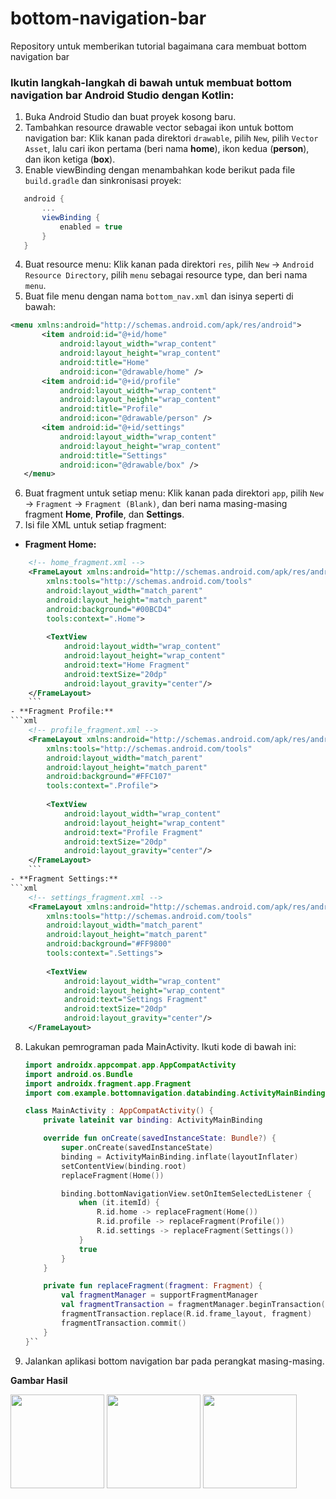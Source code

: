 # bottom-navigation-bar
Repository untuk memberikan tutorial bagaimana cara membuat bottom navigation bar
### Ikutin langkah-langkah di bawah untuk membuat bottom navigation bar Android Studio dengan Kotlin:

1. Buka Android Studio dan buat proyek kosong baru.
2. Tambahkan resource drawable vector sebagai ikon untuk bottom navigation bar: Klik kanan pada direktori `drawable`, pilih `New`, pilih `Vector Asset`, lalu cari ikon pertama (beri nama **home**), ikon kedua (**person**), dan ikon ketiga (**box**).
3. Enable viewBinding dengan menambahkan kode berikut pada file `build.gradle` dan sinkronisasi proyek:

 ```gradle
    android {
        ...
        viewBinding {
            enabled = true
        }
    }
 ``` 
4. Buat resource menu: Klik kanan pada direktori `res`, pilih `New` -> `Android Resource Directory`, pilih `menu` sebagai resource type, dan beri nama `menu`.
5. Buat file menu dengan nama `bottom_nav.xml` dan isinya seperti di bawah:

 ```xml
 <menu xmlns:android="http://schemas.android.com/apk/res/android">
        <item android:id="@+id/home"
            android:layout_width="wrap_content"
            android:layout_height="wrap_content"
            android:title="Home"
            android:icon="@drawable/home" />
        <item android:id="@+id/profile"
            android:layout_width="wrap_content"
            android:layout_height="wrap_content"
            android:title="Profile"
            android:icon="@drawable/person" />
        <item android:id="@+id/settings"
            android:layout_width="wrap_content"
            android:layout_height="wrap_content"
            android:title="Settings"
            android:icon="@drawable/box" />
    </menu>
  ``` 
6. Buat fragment untuk setiap menu: Klik kanan pada direktori `app`, pilih `New` -> `Fragment` -> `Fragment (Blank)`, dan beri nama masing-masing fragment **Home**, **Profile**, dan **Settings**.
7. Isi file XML untuk setiap fragment:

 - **Fragment Home:**
 ```xml
     <!-- home_fragment.xml -->
     <FrameLayout xmlns:android="http://schemas.android.com/apk/res/android"
         xmlns:tools="http://schemas.android.com/tools"
         android:layout_width="match_parent"
         android:layout_height="match_parent"
         android:background="#00BCD4"
         tools:context=".Home">
     
         <TextView
             android:layout_width="wrap_content"
             android:layout_height="wrap_content"
             android:text="Home Fragment"
             android:textSize="20dp"
             android:layout_gravity="center"/>
     </FrameLayout>
     ``` 
 - **Fragment Profile:**
 ```xml
     <!-- profile_fragment.xml -->
     <FrameLayout xmlns:android="http://schemas.android.com/apk/res/android"
         xmlns:tools="http://schemas.android.com/tools"
         android:layout_width="match_parent"
         android:layout_height="match_parent"
         android:background="#FFC107"
         tools:context=".Profile">
     
         <TextView
             android:layout_width="wrap_content"
             android:layout_height="wrap_content"
             android:text="Profile Fragment"
             android:textSize="20dp"
             android:layout_gravity="center"/>
     </FrameLayout>
     ``` 
 - **Fragment Settings:**
 ```xml
     <!-- settings_fragment.xml -->
     <FrameLayout xmlns:android="http://schemas.android.com/apk/res/android"
         xmlns:tools="http://schemas.android.com/tools"
         android:layout_width="match_parent"
         android:layout_height="match_parent"
         android:background="#FF9800"
         tools:context=".Settings">
     
         <TextView
             android:layout_width="wrap_content"
             android:layout_height="wrap_content"
             android:text="Settings Fragment"
             android:textSize="20dp"
             android:layout_gravity="center"/>
     </FrameLayout>
  ``` 
8. Lakukan pemrograman pada MainActivity. Ikuti kode di bawah ini:

   ```kotlin
   import androidx.appcompat.app.AppCompatActivity
   import android.os.Bundle
   import androidx.fragment.app.Fragment
   import com.example.bottomnavigation.databinding.ActivityMainBinding
   
   class MainActivity : AppCompatActivity() {
       private lateinit var binding: ActivityMainBinding
   
       override fun onCreate(savedInstanceState: Bundle?) {
           super.onCreate(savedInstanceState)
           binding = ActivityMainBinding.inflate(layoutInflater)
           setContentView(binding.root)
           replaceFragment(Home())
   
           binding.bottomNavigationView.setOnItemSelectedListener {
               when (it.itemId) {
                   R.id.home -> replaceFragment(Home())
                   R.id.profile -> replaceFragment(Profile())
                   R.id.settings -> replaceFragment(Settings())
               }
               true
           }
       }
   
       private fun replaceFragment(fragment: Fragment) {
           val fragmentManager = supportFragmentManager
           val fragmentTransaction = fragmentManager.beginTransaction()
           fragmentTransaction.replace(R.id.frame_layout, fragment)
           fragmentTransaction.commit()
       }
   }`` 

9.  Jalankan aplikasi bottom navigation bar pada perangkat masing-masing.

**Gambar Hasil**

<img src="https://github.com/rahmathidayat1203/bottom-navigation-bar/blob/main/hasil%20akhir/home.jpg?raw=true" width="150px"/>
<img src="https://github.com/rahmathidayat1203/bottom-navigation-bar/blob/main/hasil%20akhir/profile.jpg?raw=true" width="150px"/>
<img src="https://github.com/rahmathidayat1203/bottom-navigation-bar/blob/main/hasil%20akhir/setting.jpg?raw=true" width="150px"/>

